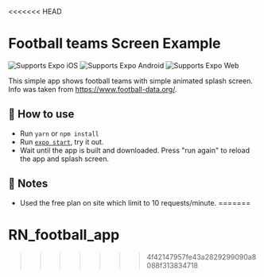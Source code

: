 <<<<<<< HEAD
# Football teams Screen Example

<p>
  <!-- iOS -->
  <img alt="Supports Expo iOS" longdesc="Supports Expo iOS" src="https://img.shields.io/badge/iOS-4630EB.svg?style=flat-square&logo=APPLE&labelColor=999999&logoColor=fff" />
  <!-- Android -->
  <img alt="Supports Expo Android" longdesc="Supports Expo Android" src="https://img.shields.io/badge/Android-4630EB.svg?style=flat-square&logo=ANDROID&labelColor=A4C639&logoColor=fff" />
  <!-- Web -->
  <img alt="Supports Expo Web" longdesc="Supports Expo Web" src="https://img.shields.io/badge/web-4630EB.svg?style=flat-square&logo=GOOGLE-CHROME&labelColor=4285F4&logoColor=fff" />
</p>

This simple app shows football teams with simple animated splash screen.
Info was taken from https://www.football-data.org/.

## 🚀 How to use

- Run `yarn` or `npm install`
- Run [`expo start`](https://docs.expo.io/versions/latest/workflow/expo-cli/), try it out.
- Wait until the app is built and downloaded. Press "run again" to reload the app and splash screen.

## 📝 Notes
- Used the free plan on site which limit to 10 requests/minute.
=======
# RN_football_app
>>>>>>> 4f42147957fe43a2829299090a8088f313834718
